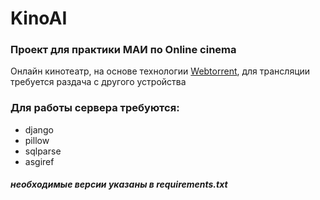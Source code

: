 # KinoAI
### Проект для практики МАИ по Online cinema

Онлайн кинотеатр, на основе технологии [Webtorrent](https://webtorrent.io/intro), для трансляции требуется раздача с другого устройства
### Для работы сервера требуются:
- django
- pillow
- sqlparse
- asgiref
##### необходимые версии указаны в requirements.txt
